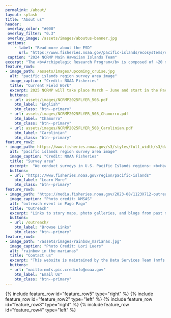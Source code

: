```yaml
---
permalink: /about/
layout: splash
title: "About us"
header: 
 overlay_color: "#000"
 overlay_filter: "0.3"
 overlay_image: /assets/images/aboutus-banner.jpg
 actions:
    - label: "Read more about the ESD"
      url: "https://www.fisheries.noaa.gov/pacific-islands/ecosystems/surveying-vast-pacific-ocean"
 caption: "2024 NCRMP Main Hawaiian Islands Team"
excerpt: "The <b>Archipelagic Research Program</b> is composed of ~20 members serving as technicians, coordinators, analysts, lead scientists, project managers, operations, and data managers/app developers.  We collaborate within the Ecosystem Sciences Division (ESD), across divisions, and with programs outside of NOAA."
feature_row5:
- image_path: /assets/images/upcoming_cruise.jpg
  alt: "pacific islands region survey area image"
  image_caption: "Credit: NOAA Fisheries"
  title: "Current Field Work"
  excerpt: 2025 NCRMP will take place March ~ June and start in the Pacific Islands Heritage Marine National Monument at Wake Atoll prior to heading to the Mariana Archipelago. See our <a href = "https://www.fisheries.noaa.gov/gallery/back-marianas-monitoring-coral-reef-ecosystems-pacific">photo gallery</a> or download research mission flyers below:
  buttons:
  - url: assets/images/NCRMP2025FLYER_508.pdf
    btn_label: "English"
    btn_class: "btn--primary"
  - url: assets/images/NCRMP2025FLYER_508_Chamorro.pdf
    btn_label: "Chamorro"
    btn_class: "btn--primary"
  - url: assets/images/NCRMP2025FLYER_508_Carolinian.pdf
    btn_label: "Carolinian"
    btn_class: "btn--primary"
feature_row2:
- image_path: https://www.fisheries.noaa.gov/s3/styles/full_width/s3/dam-migration/pifsc.png?itok=SmTJPyV8
  alt: "pacific islands region survey area image"
  image_caption: "Credit: NOAA Fisheries"
  title: "Survey area"
  excerpt:  "We conduct surveys in U.S. Pacific Islands regions: <b>Hawaiian Archipelago, Mariana Archipelago, American Samoa, and Pacific Islands Heritage Marine National Monument</b>. Our longest running program, Pacific NCRMP, was previously called the Pacific Reef Assessment and Monitoring Program (RAMP). Starting in 2000, Pacific RAMP conducted surveys every 2 years to assess reef health. In 2011, <a href = 'https://coralreef.noaa.gov/'>NOAA’s Coral Reef Conservation Program (CRCP)</a> expanded the effort into <a href = 'https://www.coris.noaa.gov/monitoring/'>NCRMP</a>, aiming to track coral reef conditions across all U.S. waters using standardized methods. By 2012, the Pacific NCRMP shifted to surveying each region every 3 years."
  buttons:
  - url: "https://www.fisheries.noaa.gov/region/pacific-islands"
    btn_label: "Learn More"
    btn_class: "btn--primary"
feature_row3:
- image_path: "https://media.fisheries.noaa.gov/2023-08/1123X712-outreach-2-collage-PIFSC.jpg"
  image_caption: "Photo credit: NMSAS"
  alt: "outreach event in Pago Pago"
  title: "Outreach"
  excerpt: "Links to story maps, photo galleries, and blogs from past missions as well as more information on the Pacific Islands Fisheries Science Center (PIFSC) and our Ecosystem Sciences Division (ESD)."
  buttons:  
  - url: /outreach/
    btn_label: "Browse Links"
    btn_class: "btn--primary"
feature_row4:
- image_path: "/assets/images/rainbow_marianas.jpg"
  image_caption: "Photo Credit: Lori Luers"  
  alt: "rainbow in the marianas"
  title: "Contact us"
  excerpt: "This website is maintained by the Data Services Team (nmfs.pic.credinfo@noaa.gov) on a PIFSC github repository using minimal-mistakes jekyll theme."
  buttons:
  - url: "mailto:nmfs.pic.credinfo@noaa.gov"
    btn_label: "Email Us"
    btn_class: "btn--primary"
---
```

{% include feature_row id="feature_row5" type="right" %}
{% include feature_row id="feature_row2" type="left" %}
{% include feature_row id="feature_row3" type="right" %}
{% include feature_row id="feature_row4" type="left" %}